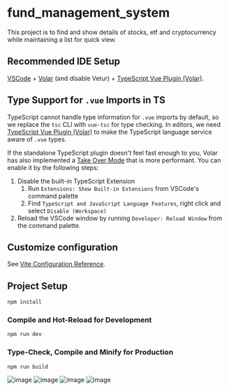 # fund_management_system

This project is to find and show details of stocks, etf and cryptocurrency while maintaining a list for quick view.

## Recommended IDE Setup

[VSCode](https://code.visualstudio.com/) + [Volar](https://marketplace.visualstudio.com/items?itemName=Vue.volar) (and disable Vetur) + [TypeScript Vue Plugin (Volar)](https://marketplace.visualstudio.com/items?itemName=Vue.vscode-typescript-vue-plugin).

## Type Support for `.vue` Imports in TS

TypeScript cannot handle type information for `.vue` imports by default, so we replace the `tsc` CLI with `vue-tsc` for type checking. In editors, we need [TypeScript Vue Plugin (Volar)](https://marketplace.visualstudio.com/items?itemName=Vue.vscode-typescript-vue-plugin) to make the TypeScript language service aware of `.vue` types.

If the standalone TypeScript plugin doesn't feel fast enough to you, Volar has also implemented a [Take Over Mode](https://github.com/johnsoncodehk/volar/discussions/471#discussioncomment-1361669) that is more performant. You can enable it by the following steps:

1. Disable the built-in TypeScript Extension
   1. Run `Extensions: Show Built-in Extensions` from VSCode's command palette
   2. Find `TypeScript and JavaScript Language Features`, right click and select `Disable (Workspace)`
2. Reload the VSCode window by running `Developer: Reload Window` from the command palette.

## Customize configuration

See [Vite Configuration Reference](https://vitejs.dev/config/).

## Project Setup

```sh
npm install
```

### Compile and Hot-Reload for Development

```sh
npm run dev
```

### Type-Check, Compile and Minify for Production

```sh
npm run build
```
![image](https://github.com/zac-dodol/FundManagementSystem/assets/46713066/e6d46f9e-fa87-481d-aef5-123ede03745f)
![image](https://github.com/zac-dodol/FundManagementSystem/assets/46713066/059e808b-138b-4782-8d7f-13b073bd214d)
![image](https://github.com/zac-dodol/FundManagementSystem/assets/46713066/e709bd90-1721-4dda-b059-acae78f436ef)
![image](https://github.com/zac-dodol/FundManagementSystem/assets/46713066/7bbdde7e-0690-4e84-9b7f-ea633d169141)


